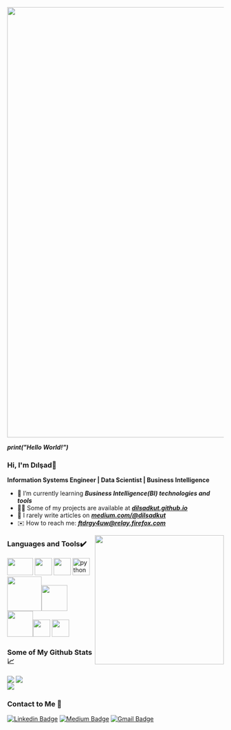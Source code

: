 
<img src="https://images.squarespace-cdn.com/content/v1/5a2a067e8dd04151f6e8250d/1526688519736-AZLJWN3JO7FZVX0RF05D/Final-GIF.gif?format=2500w" width=1000>

***print("Hello World!")*** <br>
### Hi, I'm Dılşad👋 
**Information Systems Engineer | Data Scientist | Business Intelligence**
- 🌴 I’m currently learning ***Business Intelligence(BI) technologies and tools***
- 👨‍💻 Some of my projects are available at ***<a href="https://dilsadkut.github.io">dilsadkut.github.io</a>***
- 📝 I rarely write articles on ***[medium.com/@dilsadkut](https://medium.com/@dilsadkut)***
- ✉️ How to reach me: ***ftdrgy4uw@relay.firefox.com***

<img align=right src="https://indoanalytica.com/static/images/data-science-1.gif" width="300">

### Languages and Tools✔️ 
<img src="https://camo.githubusercontent.com/78c64bf530da9cdf77a80a0afa221ad1e3d533a963bef130a47c6009bdd028f5/68747470733a2f2f63646e2e737667706f726e2e636f6d2f6c6f676f732f7461626c6561752e737667" width="60" height="40"/>  <img src="https://i1.wp.com/www.bconcepts.pt/wp-content/uploads/2019/04/PowerBI-Logo.png?fit=350%2C350&ssl=1" width="40" height="40"/> <img src="https://camo.githubusercontent.com/f6f16d10d07a5a34951a03140820ef7bd9db9da03fd7677b83dd37eefee3df2b/68747470733a2f2f7777772e6b6e696d652e636f6d2f66696c65732f6b6e696d655f6c6f676f5f6769746875625f34307834305f346c61796572732e706e67" width="40" height="40"/> 
<img src="https://raw.githubusercontent.com/gilbarbara/logos/c122ccfcfdb15d9958a85696ff2460ac3b01f8ca/logos/python.svg" alt="python" width="40" height="40"/> <img src = https://miro.medium.com/max/765/1*cyXCE-JcBelTyrK-58w6_Q.png width = '80'><img src = https://www.freecodecamp.org/news/content/images/2020/07/pandas-logo.png width='60'> <img src = https://matplotlib.org/3.2.1/_images/sphx_glr_logos2_003.png width='60'><img src="https://ih1.redbubble.net/image.522683973.1990/st,small,507x507-pad,600x600,f8f8f8.u1.jpg" width="40" height="40"/> <img src="https://www.svgrepo.com/show/303229/microsoft-sql-server-logo.svg" width="40" height="40"/> 

### Some of My Github Stats📈
<img align="center" src="https://github-readme-stats.vercel.app/api/top-langs/?username=dilsadkutt&layout=compact&count_private=true&theme=merko" /> 
<img align="center" src="https://github-readme-stats.vercel.app/api?username=dilsadkutt&include_all_commits=true&show_icons=true&theme=merko" /> <br>
<img align="center" src="https://komarev.com/ghpvc/?username=dilsadkutt&style=flat-square&color=green" />
     
 ### Contact to Me 💬   
[![Linkedin Badge](https://img.shields.io/badge/LinkedIn-0077B5?style=for-the-badge&logo=linkedin&logoColor=white)](https://www.linkedin.com/in/dilsadkut/)
[![Medium Badge](https://img.shields.io/badge/Medium-12100E?style=for-the-badge&logo=medium&logoColor=white)](https://medium.com/@dilsadkut)
[![Gmail Badge](https://img.shields.io/badge/Gmail-D14836?style=for-the-badge&logo=gmail&logoColor=white&link=mailto:ftdrgy4uw@relay.firefox.com)](mailto:ftdrgy4uw@relay.firefox.com)



